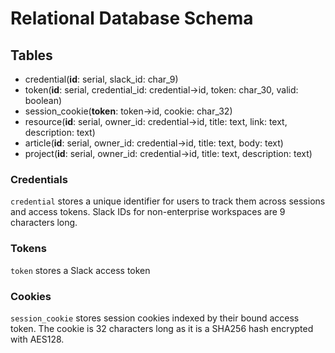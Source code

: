 # Relational Database Schema

## Tables

* credential(**id**: serial, slack_id: char_9)
* token(**id**: serial, credential_id: credential->id, token: char_30, valid: boolean)
* session_cookie(**token**: token->id, cookie: char_32)
* resource(**id**: serial, owner_id: credential->id, title: text, link: text, description: text)
* article(**id**: serial, owner_id: credential->id, title: text, body: text)
* project(**id**: serial, owner_id: credential->id, title: text, description: text)

### Credentials

`credential` stores a unique identifier for users to track them across sessions and access tokens. Slack IDs for non-enterprise workspaces are 9 characters long.

### Tokens

`token` stores a Slack access token

### Cookies

`session_cookie` stores session cookies indexed by their bound access token. The cookie is 32 characters long as it is a SHA256 hash encrypted with AES128.